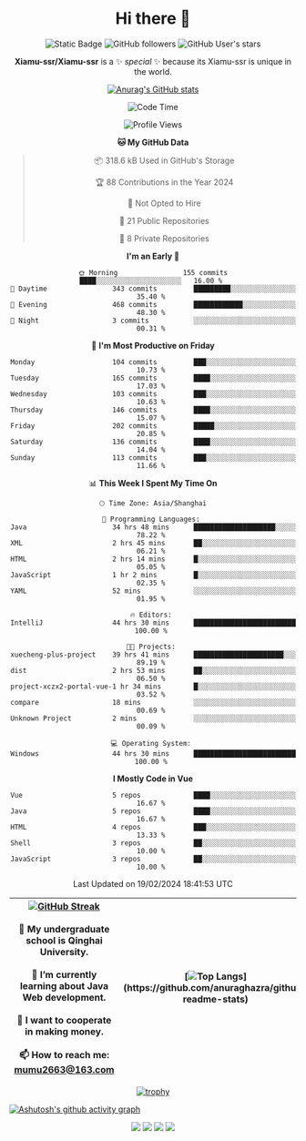 
<!--

Here are some ideas to get you started:

- 🔭 I’m currently working on ...
- 🌱 I’m currently learning ...
- 👯 I’m looking to collaborate on ...
- 🤔 I’m looking for help with ...
- 💬 Ask me about ...
- 📫 How to reach me: ...
- 😄 Pronouns: ...
- ⚡ Fun fact: ...
-->

<div align=center>
  <div>
    
  # Hi there 👋
  ![Static Badge](https://img.shields.io/badge/build-pass-green)
  ![GitHub followers](https://img.shields.io/github/followers/Xiamu-ssr)
  ![GitHub User's stars](https://img.shields.io/github/stars/Xiamu-ssr)

  **Xiamu-ssr/Xiamu-ssr** is a ✨ _special_ ✨ because its Xiamu-ssr is unique in the world.
  </div>
</div>

<div align="center">

  [![Anurag's GitHub stats](https://github-readme-stats.vercel.app/api?username=Xiamu-ssr&count_private=true&show_icons=true&theme=ambient_gradient)](https://github.com/anuraghazra/github-readme-stats)

  <!--START_SECTION:waka-->
![Code Time](http://img.shields.io/badge/Code%20Time-363%20hrs%2047%20mins-blue)

![Profile Views](http://img.shields.io/badge/Profile%20Views-0-blue)

**🐱 My GitHub Data** 

> 📦 318.6 kB Used in GitHub's Storage 
 > 
> 🏆 88 Contributions in the Year 2024
 > 
> 🚫 Not Opted to Hire
 > 
> 📜 21 Public Repositories 
 > 
> 🔑 8 Private Repositories 
 > 
**I'm an Early 🐤** 

```text
🌞 Morning                155 commits         ████░░░░░░░░░░░░░░░░░░░░░   16.00 % 
🌆 Daytime                343 commits         █████████░░░░░░░░░░░░░░░░   35.40 % 
🌃 Evening                468 commits         ████████████░░░░░░░░░░░░░   48.30 % 
🌙 Night                  3 commits           ░░░░░░░░░░░░░░░░░░░░░░░░░   00.31 % 
```
📅 **I'm Most Productive on Friday** 

```text
Monday                   104 commits         ███░░░░░░░░░░░░░░░░░░░░░░   10.73 % 
Tuesday                  165 commits         ████░░░░░░░░░░░░░░░░░░░░░   17.03 % 
Wednesday                103 commits         ███░░░░░░░░░░░░░░░░░░░░░░   10.63 % 
Thursday                 146 commits         ████░░░░░░░░░░░░░░░░░░░░░   15.07 % 
Friday                   202 commits         █████░░░░░░░░░░░░░░░░░░░░   20.85 % 
Saturday                 136 commits         ████░░░░░░░░░░░░░░░░░░░░░   14.04 % 
Sunday                   113 commits         ███░░░░░░░░░░░░░░░░░░░░░░   11.66 % 
```


📊 **This Week I Spent My Time On** 

```text
🕑︎ Time Zone: Asia/Shanghai

💬 Programming Languages: 
Java                     34 hrs 48 mins      ████████████████████░░░░░   78.22 % 
XML                      2 hrs 45 mins       ██░░░░░░░░░░░░░░░░░░░░░░░   06.21 % 
HTML                     2 hrs 14 mins       █░░░░░░░░░░░░░░░░░░░░░░░░   05.05 % 
JavaScript               1 hr 2 mins         █░░░░░░░░░░░░░░░░░░░░░░░░   02.35 % 
YAML                     52 mins             ░░░░░░░░░░░░░░░░░░░░░░░░░   01.95 % 

🔥 Editors: 
IntelliJ                 44 hrs 30 mins      █████████████████████████   100.00 % 

🐱‍💻 Projects: 
xuecheng-plus-project    39 hrs 41 mins      ██████████████████████░░░   89.19 % 
dist                     2 hrs 53 mins       ██░░░░░░░░░░░░░░░░░░░░░░░   06.50 % 
project-xczx2-portal-vue-1 hr 34 mins        █░░░░░░░░░░░░░░░░░░░░░░░░   03.52 % 
compare                  18 mins             ░░░░░░░░░░░░░░░░░░░░░░░░░   00.69 % 
Unknown Project          2 mins              ░░░░░░░░░░░░░░░░░░░░░░░░░   00.09 % 

💻 Operating System: 
Windows                  44 hrs 30 mins      █████████████████████████   100.00 % 
```

**I Mostly Code in Vue** 

```text
Vue                      5 repos             ████░░░░░░░░░░░░░░░░░░░░░   16.67 % 
Java                     5 repos             ████░░░░░░░░░░░░░░░░░░░░░   16.67 % 
HTML                     4 repos             ███░░░░░░░░░░░░░░░░░░░░░░   13.33 % 
Shell                    3 repos             ██░░░░░░░░░░░░░░░░░░░░░░░   10.00 % 
JavaScript               3 repos             ██░░░░░░░░░░░░░░░░░░░░░░░   10.00 % 
```




 Last Updated on 19/02/2024 18:41:53 UTC
<!--END_SECTION:waka-->

</div>


<div align="center">

| [![GitHub Streak](https://streak-stats.demolab.com?user=Xiamu-ssr&theme=blood)](https://git.io/streak-stats) <br/><br/> 🔭 My undergraduate school is Qinghai University. <br/><br/> 🌱 I’m currently learning about Java Web development. <br/><br> 👯 I want to cooperate in making money. <br/><br/> 📫 How to reach me: mumu2663@163.com | [![Top Langs](https://github-readme-stats.vercel.app/api/top-langs/?username=Xiamu-ssr&layout=donut&langs_count=16&text_color=000&icon_color=fff&theme=graywhite")](https://github.com/anuraghazra/github-readme-stats) |
| ----- | --- |
  
</div>

<!--

[![Readme Card](https://github-readme-stats.vercel.app/api/pin/?username=Xiamu-ssr&repo=OMP-DFSG&theme=graywhite)](https://github.com/anuraghazra/github-readme-stats)

-->

<div align="center">

[![trophy](https://github-profile-trophy.vercel.app/?username=Xiamu-ssr&row=1&theme=onedark)](https://github.com/ryo-ma/github-profile-trophy)
  
</div>

[![Ashutosh's github activity graph](https://github-readme-activity-graph.vercel.app/graph?username=Xiamu-ssr&theme=react)](https://github.com/ashutosh00710/github-readme-activity-graph)

<div align="center">

[![](https://stats.justsong.cn/api/leetcode/?username=xiamusss&cn=true&theme=vue)](https://leetcode.cn/u/xiamusss/)
[![](https://stats.justsong.cn/api/zhihu?username=1138882663&theme=vue)](https://www.zhihu.com/people/1138882663)
[![](https://stats.justsong.cn/api/bilibili/?id=1398826277&theme=vue)](https://space.bilibili.com/1398826277)
[![](https://stats.justsong.cn/api/csdn?id=m0_51390969&theme=vue)](https://blog.csdn.net/m0_51390969)
  
</div>





